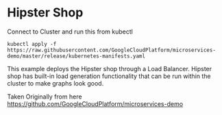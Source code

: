 # Hipster Shop

Connect to Cluster and run this from kubectl
```
kubectl apply -f https://raw.githubusercontent.com/GoogleCloudPlatform/microservices-demo/master/release/kubernetes-manifests.yaml
```
This example deploys the Hipster shop through a Load Balancer.  Hipster shop has built-in load generation functionality that can be run within the cluster to make graphs look good.

Taken Originally from here https://github.com/GoogleCloudPlatform/microservices-demo
